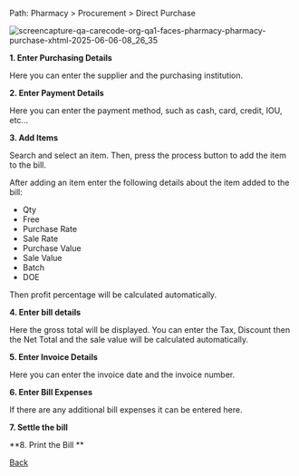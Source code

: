 Path: Pharmacy > Procurement > Direct Purchase

![screencapture-qa-carecode-org-qa1-faces-pharmacy-pharmacy-purchase-xhtml-2025-06-06-08_26_35](https://github.com/user-attachments/assets/3b5b8565-c415-4cc1-99d6-e3d891b70704)

**1. Enter Purchasing Details**

Here you can enter the supplier and the purchasing institution.

**2. Enter Payment Details**

Here you can enter the payment method, such as cash, card, credit, IOU, etc...

**3. Add Items**

Search and select an item. Then, press the process button to add the item to the bill.

After adding an item enter the following details about the item added to the bill:
* Qty
* Free
* Purchase Rate
* Sale Rate
* Purchase Value
* Sale Value
* Batch
* DOE

Then profit percentage will be calculated automatically. 

**4. Enter bill details**

Here the gross total will be displayed. You can enter the Tax, Discount then the Net Total and the sale value will be calculated automatically.

**5. Enter Invoice Details**

Here you can enter the invoice date and the invoice number.

**6. Enter Bill Expenses**

If there are any additional bill expenses it can be entered here.

**7. Settle the bill**

**8. Print the Bill **



[Back](https://github.com/hmislk/hmis/wiki/Pharmacy-Ordering)